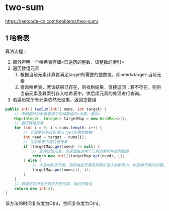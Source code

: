 # two-sum

https://leetcode-cn.com/problems/two-sum/

## 1 哈希表

算法流程：

1. 额外声明一个哈希表存储<已遍历的整数，该整数的索引>
2. 遍历数组元素
   1. 根据当前元素计算要满足target所需要的整数值，即need=target-当前元素
   2. 查询哈希表，若该结果已存在，则找到结果，直接返回；若不存在，则将当前元素及其索引存入哈希表中，供后续元素的处理进行查询。
3. 若遍历完所有元素依然无结果，返回空数组

```java
public int[] twoSum(int[] nums, int target) {
    // 声明额外的哈希表用于存储数组的<元素，索引>
    Map<Integer, Integer> targetMap = new HashMap<>();
    // 遍历数组元素
    for (int i = 0; i < nums.length; i++) {
        // 计算要达到目标值target所需的整数
        int need = target - nums[i];
        // 在哈希表中查找该元素
        if (targetMap.get(need) != null) {
            // 查询到该元素，则返回由这两个元素的索引构成的数组
            return new int[]{targetMap.get(need), i};
        } else {
            // 未查询到该元素，则将当前元素及其索引存入哈希表中，供后续元素的处理查询
            targetMap.put(nums[i], i);
        }
    }
    // 若遍历完所有元素依然无结果，返回空数组
    return new int[2];
}
```

该方法的时间复杂度为O(n)，空间复杂度为O(n)。
